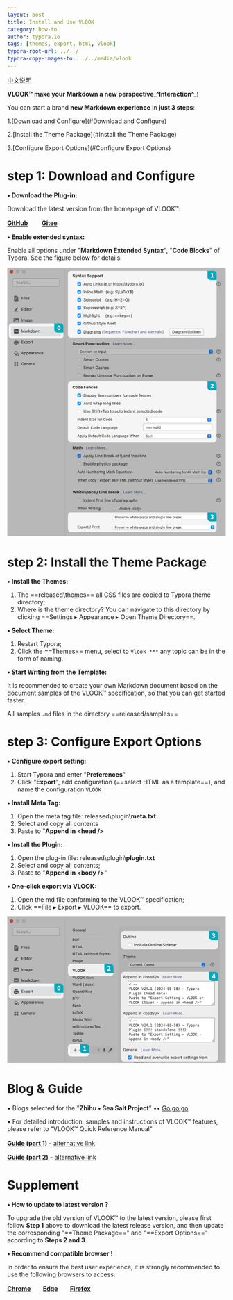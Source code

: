 ```yaml
---
layout: post
title: Install and Use VLOOK
category: how-to
author: typora.io
tags: [themes, export, html, vlook]
typora-root-url: ../../
typora-copy-images-to: ../../media/vlook
---
```


[中文说明](/zh/Install-and-Use-VLOOK/)

**VLOOK™ make your Markdown a new perspective_^Interaction^_!**



You can start a brand **new Markdown experience** in **just 3 steps**:

1.[Download and Configure](#Download and Configure)

2.[Install the Theme Package](#Install the Theme Package)

3.[Configure Export Options](#Configure Export Options)



# step 1: Download and Configure

**• Download the Plug-in:**

Download the latest version from the homepage of VLOOK™:

**[GitHub](https://github.com/MadMaxChow/VLOOK/releases)** 　　**[Gitee](https://gitee.com/madmaxchow/VLOOK/releases?kbd=alt)**

**• Enable extended syntax:**

Enable all options under "**Markdown Extended Syntax**", "**Code Blocks**" of Typora. See the figure below for details:

![Typora ▸ Preferences ▸ Markdown](/media/vlook/typora-opt1-light-en.png)



# step 2: Install the Theme Package

**• Install the Themes:**

1. The ==released\themes== all CSS files are copied to Typora theme directory;
2. Where is the theme directory? You can navigate to this directory by clicking ==Settings ▸ Appearance ▸ Open Theme Directory==.

**• Select Theme:**

1. Restart Typora;
2. Click the ==Themes== menu, select to `Vlook ***` any topic can be in the form of naming.

**• Start Writing from the Template:**

It is recommended to create your own Markdown document based on the document samples of the VLOOK™ specification, so that you can get started faster.

All samples `.md` files in the directory ==released/samples==



# step 3: Configure Export Options

**• Configure export setting:**

1. Start Typora and enter "**Preferences**"
2. Click "**Export**", add configuration (==select HTML as a template==), and name the configuration `VLOOK`

**• Install Meta Tag:**

1. Open the meta tag file: released\plugin\\**meta.txt**
2. Select and copy all contents
3. Paste to "**Append in &lt;head /&gt;**

**• Install the Plugin:**

1. Open the plug-in file: released\plugin\\**plugin.txt**
2. Select and copy all contents;
3. Paste to "**Append in &lt;body /&gt;**"

**• One-click export via VLOOK:**

1. Open the md file conforming to the VLOOK™ specification;
2. Click ==File ▸ Export ▸ VLOOK== to export.

![Typora ▸ Preferences ▸ Export](/media/vlook/typora-opt2-light-en.png?srcset=@2x&darksrc=typora-opt2-dark-en.png&darksrcset=@2x)



# Blog & Guide

• Blogs selected for the "**Zhihu • Sea Salt Project**" •• [Go go go](https://www.zhihu.com/people/maxchow/posts)

• For detailed introduction, samples and instructions of VLOOK™ features, please refer to "VLOOK™ Quick Reference Manual"

**[Guide (part 1)](https://madmaxchow.github.io/VLOOK/guide.html)** - [alternative link](https://vlook-doc.pages.dev/guide.html)　　

**[Guide (part 2)](https://madmaxchow.github.io/VLOOK/guide2.html)** - [alternative link](https://vlook-doc.pages.dev/guide2.html)



# Supplement

**• How to update to latest version ?**

To upgrade the old version of VLOOK™ to the latest version, please first follow **Step 1** above to download the latest release version, and then update the corresponding "==Theme Package==" and "==Export Options==" according to **Steps 2 and 3**.

**• Recommend compatible browser !**

In order to ensure the best user experience, it is strongly recommended to use the following browsers to access:

**[Chrome](https://www.google.cn/chrome/)**　　**[Edge](https://www.microsoft.com/edge)**　　**[Firefox](https://www.mozilla.org/firefox)**
